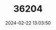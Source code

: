 ---
title: "36204"
category: "Miconia superba"
draft: false
date: 2024-02-22 13:03:50
languages:
  English: ["Superb Maya"]
  French: ["Miconia Superbe"]
---